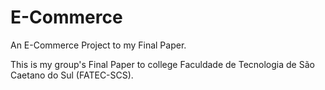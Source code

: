 # E-Commerce
An E-Commerce Project to my Final Paper.

This is my group's Final Paper to college Faculdade de Tecnologia de São Caetano do Sul (FATEC-SCS).
